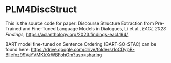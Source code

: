 # PLM4DiscStruct

This is the source code for paper: 
Discourse Structure Extraction from Pre-Trained and Fine-Tuned Language Models in Dialogues, Li et al., _EACL 2023 Findings,_ 
https://aclanthology.org/2023.findings-eacl.194/

BART model fine-tuned on Sentence Ordering (BART-SO-STAC) can be found here:
https://drive.google.com/drive/folders/1oCDypB-BlIefxz99VaYVMKkXrWBFohOm?usp=sharing
